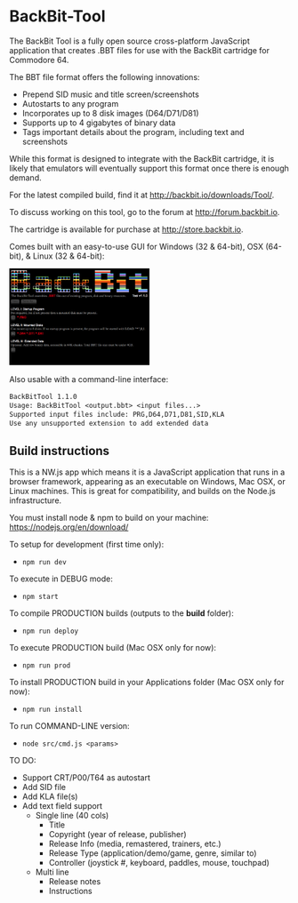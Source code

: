 # BackBit-Tool

The BackBit Tool is a fully open source cross-platform JavaScript application that creates .BBT files for use with the BackBit cartridge for Commodore 64.

The BBT file format offers the following innovations:
* Prepend SID music and title screen/screenshots
* Autostarts to any program
* Incorporates up to 8 disk images (D64/D71/D81)
* Supports up to 4 gigabytes of binary data
* Tags important details about the program, including text and screenshots

While this format is designed to integrate with the BackBit cartridge, it is likely that emulators will eventually support this format once there is enough demand.

For the latest compiled build, find it at http://backbit.io/downloads/Tool/.

To discuss working on this tool, go to the forum at http://forum.backbit.io.

The cartridge is available for purchase at http://store.backbit.io.

Comes built with an easy-to-use GUI for Windows (32 & 64-bit), OSX (64-bit), & Linux (32 & 64-bit):

<img src="screenshot.png" width="50%">

Also usable with a command-line interface:

```
BackBitTool 1.1.0
Usage: BackBitTool <output.bbt> <input files...>
Supported input files include: PRG,D64,D71,D81,SID,KLA
Use any unsupported extension to add extended data
```

## Build instructions

This is a NW.js app which means it is a JavaScript application that runs in a browser framework, appearing as an executable on Windows, Mac OSX, or Linux machines. This is great for compatibility, and builds on the Node.js infrastructure.

You must install node & npm to build on your machine:
https://nodejs.org/en/download/

To setup for development (first time only):
* `npm run dev`

To execute in DEBUG mode:
* `npm start`

To compile PRODUCTION builds (outputs to the **build** folder):
* `npm run deploy`

To execute PRODUCTION build (Mac OSX only for now):
* `npm run prod`

To install PRODUCTION build in your Applications folder (Mac OSX only for now):
* `npm run install`

To run COMMAND-LINE version:
* `node src/cmd.js <params>`

TO DO:
* Support CRT/P00/T64 as autostart
* Add SID file
* Add KLA file(s)
* Add text field support
  * Single line (40 cols)
    * Title
    * Copyright (year of release, publisher)
    * Release Info (media, remastered, trainers, etc.)
    * Release Type (application/demo/game, genre, similar to)
    * Controller (joystick #, keyboard, paddles, mouse, touchpad)
  * Multi line
    * Release notes
    * Instructions

